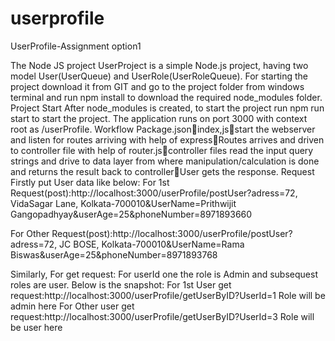 # userprofile
UserProfile-Assignment option1

The Node JS project UserProject is a simple Node.js project, having two model User(UserQueue) and UserRole(UserRoleQueue). 
For starting the project download it from GIT and go to the project folder from windows terminal and run npm install to download the required node_modules folder.
Project Start
After node_modules is created, to start the project run npm run start to start the project. The application runs on port 3000 with context root as /userProfile.
Workflow
Package.jsonindex,jsstart the webserver and listen for routes arriving with help of expressRoutes arrives and driven to controller file with help of router.jscontroller files read the input query strings and drive to data layer from where manipulation/calculation is done and returns the result back to controllerUser gets the response.
Request
Firstly put User data like below:
For 1st Request(post):http://localhost:3000/userProfile/postUser?adress=72, VidaSagar Lane, Kolkata-700010&UserName=Prithwijit Gangopadhyay&userAge=25&phoneNumber=8971893660
 
For Other Request(post):http://localhost:3000/userProfile/postUser?adress=72, JC BOSE, Kolkata-700010&UserName=Rama Biswas&userAge=25&phoneNumber=8971893768

Similarly, For get request:
For userId one the role is Admin and subsequest roles are user. Below is the snapshot:
For 1st User get request:http://localhost:3000/userProfile/getUserByID?UserId=1
 Role will be admin here
For Other user get request:http://localhost:3000/userProfile/getUserByID?UserId=3
 Role will be user here
 
